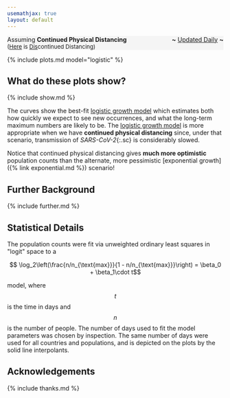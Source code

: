 ```yaml
---
usemathjax: true
layout: default
---
```


<p><div style="display: flex; justify-content: space-between; flex-wrap: wrap; align-items: center; background-color: whitesmoke;">
  <span style="white-space: nowrap;">Assuming <b>Continued Physical Distancing</b></span>
  <span style="white-space: nowrap;"><b>~</b>&nbsp;<span style="text-decoration: underline;">Updated Daily</span>&nbsp;<b>~</b></span>
  <span style="white-space: nowrap;"><span style="float: right; font-size: small;">(<a href="exponential.html">Here</a>&nbsp;is&nbsp;<ins>Dis</ins>continued&nbsp;Distancing)</span></span>
</div></p>

{% include plots.md model="logistic" %}

## What do these plots show?

{% include show.md %}

The curves show the best-fit [logistic growth model](https://youtu.be/Kas0tIxDvrg) which estimates both how quickly we expect to see new occurrences, and what the long-term maximum numbers are likely to be. The [logistic growth model](https://youtu.be/Kas0tIxDvrg) is more appropriate when we have **continued physical distancing** since, under that scenario, transmission of *SARS-CoV-2*{:.sc} is considerably slowed.

Notice that continued physical distancing gives **much more optimistic** population counts than the alternate, more pessimistic [exponential growth]({% link exponential.md %}) scenario!

## Further Background

{% include further.md %}

## Statistical Details

The population counts were fit via unweighted ordinary least squares in "logit" space to a

$$ \log_2\left(\frac{n/n_{\text{max}}}{1 - n/n_{\text{max}}}\right) = \beta_0 + \beta_1\cdot t$$

model, where $$t$$ is the time in days and $$n$$ is the number of people. The number of days used to fit the model parameters was chosen by inspection. The same number of days were used for all countries and populations, and is depicted on the plots by the solid line interpolants.

## Acknowledgements

{% include thanks.md %}
